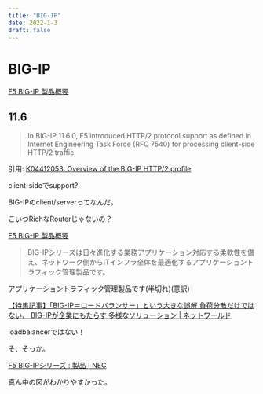 ```yaml
---
title: "BIG-IP"
date: 2022-1-3
draft: false
---
```

# BIG-IP



[F5 BIG-IP 製品概要](https://www.networld.co.jp/product/f5/pro_info/bigip/)



## 11.6



> In BIG-IP 11.6.0, F5 introduced HTTP/2 protocol support as defined in Internet Engineering Task Force (RFC 7540) for processing client-side HTTP/2 traffic.



引用: [K04412053: Overview of the BIG-IP HTTP/2 profile](https://support.f5.com/csp/article/K04412053)



client-sideでsupport?



BIG-IPのclient/serverってなんだ。



こいつRichなRouterじゃないの？



[F5 BIG-IP 製品概要](https://www.networld.co.jp/product/f5/pro_info/bigip/)



> BIG-IPシリーズは日々進化する業務アプリケーション対応する柔軟性を備え、ネットワーク側からITインフラ全体を最適化するアプリケーショントラフィック管理製品です。



アプリケーショントラフィック管理製品です(半切れ)(意訳)



[【特集記事】「BIG-IP＝ロードバランサー」という大きな誤解 負荷分散だけではない、 BIG-IPが企業にもたらす 多様なソリューション | ネットワールド](https://www.networld.co.jp/product/f5/topics/2018/20180216/)



loadbalancerではない！



そ、そっか。



[F5 BIG-IPシリーズ : 製品 | NEC](https://jpn.nec.com/datanet/bigip/index.html)



真ん中の図がわかりやすかった。
